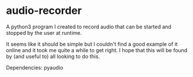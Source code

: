 # audio-recorder

A python3 program I created to record audio that can be started and stopped by the user at runtime.

It seems like it should be simple but I couldn't find a good example of it online and it took me quite a while to get right. I hope that this will be found by (and useful to) all looking to do this.

Dependencies: pyaudio
